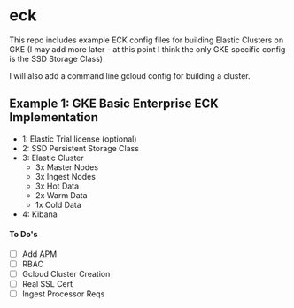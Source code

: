 # eck

This repo includes example ECK config files for building Elastic Clusters on GKE (I may add more later - at this point I think the only GKE specific config is the SSD Storage Class)

I will also add a command line gcloud config for building a cluster.

## Example 1: GKE Basic Enterprise ECK Implementation
 -  1: Elastic Trial license (optional)
  - 2: SSD Persistent Storage Class
  - 3: Elastic Cluster
    - 3x Master Nodes
    - 3x Ingest Nodes
    - 3x Hot Data
    - 2x Warm Data
    - 1x Cold Data
  - 4: Kibana

   
#### To Do's
- [ ] Add APM
- [ ] RBAC
- [ ] Gcloud Cluster Creation
- [ ] Real SSL Cert
- [ ] Ingest Processor Reqs
